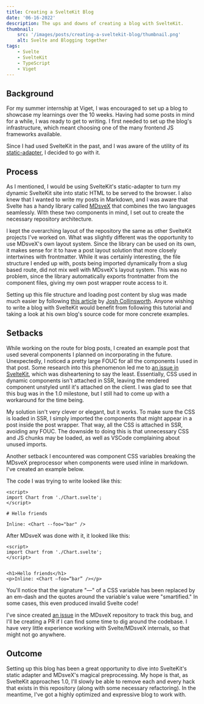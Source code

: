 ```yaml
---
title: Creating a SvelteKit Blog
date: '06-16-2022'
description: The ups and downs of creating a blog with SvelteKit.
thumbnail:
    src: '/images/posts/creating-a-sveltekit-blog/thumbnail.png'
    alt: Svelte and Blogging together
tags:
    - Svelte
    - SvelteKit
    - TypeScript
    - Viget
---
```


<script>
import ImageLink from '$lib/components/ImageLink.svelte';
import CodeComparison from '$lib/components/markdown/CodeComparison.svelte';
</script>

## Background

For my summer internship at <ImageLink href="https://www.viget.com/" svg="/icons/viget.svg#icon">Viget</ImageLink>, I was encouraged to set up a blog to showcase my learnings over the 10 weeks. Having had some posts in mind for a while, I was ready to get to writing. I first needed to set up the blog's infrastructure, which meant choosing one of the many frontend JS frameworks available.

Since I had used SvelteKit in the past, and I was aware of the utility of its [static-adapter](https://kit.svelte.dev/docs/adapters#supported-environments-static-sites), I decided to go with it.

## Process

As I mentioned, I would be using SvelteKit's static-adapter to turn my dynamic SvelteKit site into static HTML to be served to the browser. I also knew that I wanted to write my posts in Markdown, and I was aware that Svelte has a handy library called [MDsveX](https://mdsvex.pngwn.io/) that combines the two languages seamlessly. With these two components in mind, I set out to create the necessary repository architecture.

I kept the overarching layout of the repository the same as other SvelteKit projects I've worked on. What was slightly different was the opportunity to use MDsveX's own layout system. Since the library can be used on its own, it makes sense for it to have a post layout solution that more closely intertwines with frontmatter. While it was certainly interesting, the file structure I ended up with, posts being imported dynamically from a slug based route, did not mix well with MDsveX's layout system. This was no problem, since the library automatically exports frontmatter from the component files, giving my own post wrapper route access to it.

Setting up this file structure and loading post content by slug was made much easier by following [this article](https://joshcollinsworth.com/blog/build-static-sveltekit-markdown-blog) by [Josh Collinsworth](https://joshcollinsworth.com/). Anyone wishing to write a blog with SvelteKit would benefit from following this tutorial and taking a look at his own blog's source code for more concrete examples.

## Setbacks

While working on the route for blog posts, I created an example post that used several components I planned on incorporating in the future. Unexpectedly, I noticed a pretty large FOUC for all the components I used in that post. Some research into this phenomenon led me to [an issue in SvelteKit](https://github.com/sveltejs/kit/issues/5137), which was disheartening to say the least. Essentially, CSS used in dynamic components isn't attached in SSR, leaving the rendered component unstyled until it's attached on the client. I was glad to see that this bug was in the 1.0 milestone, but I still had to come up with a workaround for the time being.

My solution isn't very clever or elegant, but it works. To make sure the CSS is loaded in SSR, I simply imported the components that might appear in a post inside the post wrapper. That way, all the CSS is attached in SSR, avoiding any FOUC. The downside to doing this is that unnecessary CSS and JS chunks may be loaded, as well as VSCode complaining about unused imports.

Another setback I encountered was component CSS variables breaking the MDsveX preprocessor when components were used inline in markdown. I've created an example below.

<div class="full-width">
<CodeComparison>

<div slot="first">

The code I was trying to write looked like this:

```svelte
<script>
import Chart from './Chart.svelte';
</script>

# Hello friends

Inline: <Chart --foo="bar" />
```
</div>

<div slot="second">

After MDsveX was done with it, it looked like this:

```svelte
<script>
import Chart from './Chart.svelte';
</script>


<h1>Hello friends</h1>
<p>Inline: <Chart —foo=“bar” /></p>
```
</div>

</CodeComparison>
</div>

You'll notice that the signature "&ndash;&ndash;" of a CSS variable has been replaced by an em-dash and the quotes around the variable's value were "smartified." In some cases, this even produced invalid Svelte code!

I've since created [an issue](https://github.com/pngwn/MDsveX/issues/459) in the MDsveX repository to track this bug, and I'll be creating a PR if I can find some time to dig around the codebase. I have very little experience working with Svelte/MDsveX internals, so that might not go anywhere.

## Outcome

Setting up this blog has been a great opportunity to dive into SvelteKit's static adapter and MDsveX's magical preprocessing. My hope is that, as SvelteKit approaches 1.0, I'll slowly be able to remove each and every hack that exists in this repository (along with some necessary refactoring). In the meantime, I've got a highly optimized and expressive blog to work with.
